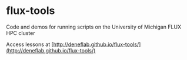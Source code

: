 # flux-tools
Code and demos for running scripts on the University of Michigan FLUX HPC cluster

Access lessons at [http://deneflab.github.io/flux-tools/](http://deneflab.github.io/flux-tools/)

